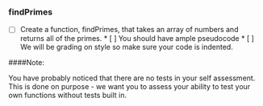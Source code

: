 ### findPrimes

* [ ] Create a function, findPrimes, that takes an array of numbers and returns all of the primes.
		* [ ] You should have ample pseudocode
		* [ ] We will be grading on style so make sure your code is indented.

####Note: 

You have probably noticed that there are no tests in your self assessment. This is done on purpose - we want you to assess your ability to test your own functions without tests built in.
